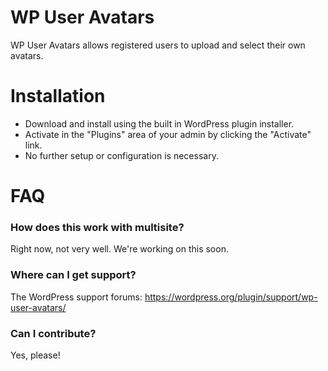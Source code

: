 # WP User Avatars

WP User Avatars allows registered users to upload and select their own avatars.

# Installation

* Download and install using the built in WordPress plugin installer.
* Activate in the "Plugins" area of your admin by clicking the "Activate" link.
* No further setup or configuration is necessary.

# FAQ

### How does this work with multisite?

Right now, not very well. We're working on this soon.

### Where can I get support?

The WordPress support forums: https://wordpress.org/plugin/support/wp-user-avatars/

### Can I contribute?

Yes, please!
